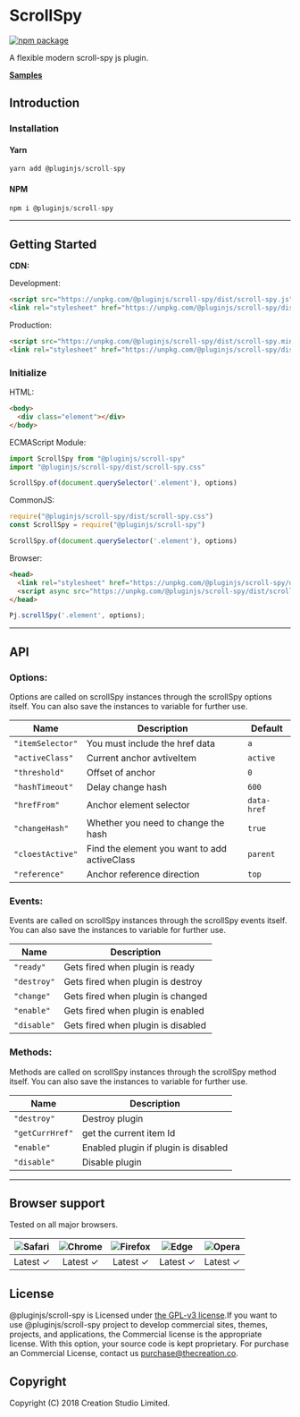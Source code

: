 # ScrollSpy
[![npm package](https://img.shields.io/npm/v/@pluginjs/scroll-spy.svg)](https://www.npmjs.com/package/@pluginjs/scroll-spy)

A flexible modern scroll-spy js plugin.

**[Samples](https://codesandbox.io/s/github/pluginjs/plugin.js/tree/master/modules/scrollSpy/samples)**

## Introduction
### Installation

#### Yarn
```javascript
yarn add @pluginjs/scroll-spy
```
#### NPM
```javascript
npm i @pluginjs/scroll-spy
```
---

## Getting Started

**CDN:**

Development:
```html
<script src="https://unpkg.com/@pluginjs/scroll-spy/dist/scroll-spy.js"></script>
<link rel="stylesheet" href="https://unpkg.com/@pluginjs/scroll-spy/dist/scroll-spy.css">
```
Production:
```html
<script src="https://unpkg.com/@pluginjs/scroll-spy/dist/scroll-spy.min.js"></script>
<link rel="stylesheet" href="https://unpkg.com/@pluginjs/scroll-spy/dist/scroll-spy.min.css">
```

### Initialize
HTML:
```html
<body>
  <div class="element"></div>
</body>
```
ECMAScript Module:
```javascript
import ScrollSpy from "@pluginjs/scroll-spy"
import "@pluginjs/scroll-spy/dist/scroll-spy.css"

ScrollSpy.of(document.querySelector('.element'), options)
```
CommonJS:
```javascript
require("@pluginjs/scroll-spy/dist/scroll-spy.css")
const ScrollSpy = require("@pluginjs/scroll-spy")

ScrollSpy.of(document.querySelector('.element'), options)
```
Browser:
```html
<head>
  <link rel="stylesheet" href="https://unpkg.com/@pluginjs/scroll-spy/dist/scroll-spy.css">
  <script async src="https://unpkg.com/@pluginjs/scroll-spy/dist/scroll-spy.js"></script>
</head>
```
```javascript
Pj.scrollSpy('.element', options);
```
---
## API

### Options:
Options are called on scrollSpy instances through the scrollSpy options itself.
You can also save the instances to variable for further use.

Name | Description | Default
-----|--------------|-----
`"itemSelector"` | You must include the href data | `a`
`"activeClass"` | Current anchor avtiveItem | `active`
`"threshold"` | Offset of anchor | `0`
`"hashTimeout"` | Delay change hash | `600`
`"hrefFrom"` | Anchor element selector | `data-href`
`"changeHash"` | Whether you need to change the hash | `true`
`"cloestActive"` | Find the element you want to add activeClass | `parent`
`"reference"` | Anchor reference direction | `top`

### Events:
Events are called on scrollSpy instances through the scrollSpy events itself.
You can also save the instances to variable for further use.

Name | Description
-----|-----
`"ready"` | Gets fired when plugin is ready
`"destroy"` | Gets fired when plugin is destroy
`"change"` | Gets fired when plugin is changed
`"enable"` | Gets fired when plugin is enabled
`"disable"` | Gets fired when plugin is disabled


### Methods:
Methods are called on scrollSpy instances through the scrollSpy method itself.
You can also save the instances to variable for further use.

Name | Description
-----|-----
`"destroy"` | Destroy plugin
`"getCurrHref"` | get the current item Id
`"enable"` | Enabled plugin if plugin is disabled
`"disable"` | Disable plugin




---

## Browser support

Tested on all major browsers.

| <img src="https://raw.githubusercontent.com/alrra/browser-logos/master/src/safari/safari_32x32.png" alt="Safari"> | <img src="https://raw.githubusercontent.com/alrra/browser-logos/master/src/chrome/chrome_32x32.png" alt="Chrome"> | <img src="https://raw.githubusercontent.com/alrra/browser-logos/master/src/firefox/firefox_32x32.png" alt="Firefox"> | <img src="https://raw.githubusercontent.com/alrra/browser-logos/master/src/edge/edge_32x32.png" alt="Edge"> | <img src="https://raw.githubusercontent.com/alrra/browser-logos/master/src/opera/opera_32x32.png" alt="Opera"> |
|:--:|:--:|:--:|:--:|:--:|
| Latest ✓ | Latest ✓ | Latest ✓ | Latest ✓ | Latest ✓ |

## License
@pluginjs/scroll-spy is Licensed under [the GPL-v3 license](LICENSE).If you want to use @pluginjs/scroll-spy project to develop commercial sites, themes, projects, and applications, the Commercial license is the appropriate license. With this option, your source code is kept proprietary. For purchase an Commercial License, contact us purchase@thecreation.co.

## Copyright
Copyright (C) 2018 Creation Studio Limited.
